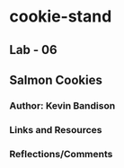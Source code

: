 # cookie-stand

<h2>Lab - 06</h2>

<h2> Salmon Cookies</h2>

<h3>Author: Kevin Bandison</h3>

<h3>Links and Resources</h3>

<h3>Reflections/Comments</h3>
